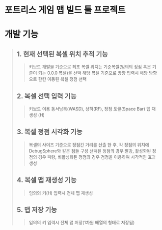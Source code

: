 # 포트리스 게임 맵 빌드 툴 프로젝트

# 개발 기능
> ## 1. 현재 선택된 복셀 위치 추적 기능
> > 키보드 개발을 기준으로 최초 복셀 위치는 기준복셀(임의의 정점 혹은 기준이 되는 0.0.0 복셀)을 선택
> > 해당 복셀 기준으로 방향 입력시 해당 방향으로 한칸 이동된 복셀 정점 선택
> ## 2. 복셀 선택 입력 기능
> > 키보드 이용
> > 동서남북(WASD), 상하(RF), 정점 토글(Space Bar) 맵 재생성 (H)
> ## 3. 복셀 정점 시각화 기능
> > 복셀의 사이즈 기준으로 정점간 거리를 산출 한 후, 각 정점의 위치에 DebugSphere와 같은 점들 구성
> > 선택된 정점의 경우 빨강, 활성화된 정점의 경우 파랑, 비활성화된 정점의 경우 검정을 이용하여 시각적인 효과 생성
> ## 4. 복셀 맵 재생성 기능
> > 임의의 키(H) 입력시 전체 맵 재생성
> ## 5. 맵 저장 기능
> > 임의의 키 입력시 전체 맵 저장(1차원 배열의 형태로 저장됨)
